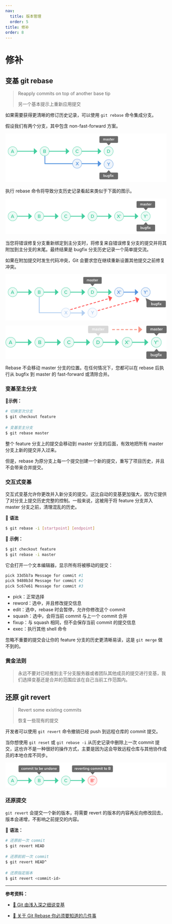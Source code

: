 ```yaml
---
nav:
  title: 版本管理
  order: 5
title: 修补
order: 8
---
```


# 修补

## 变基 git rebase

> Reapply commits on top of another base tip
>
> 另一个基本提示上重新应用提交

如果需要获得更清晰的修订历史记录，可以使用 `git rebase` 命令集成分支。

假设我们有两个分支，其中包含 non-fast-forward 方案。

![Rebase01](../assets/git/rebase_branch_001.png)

执行 rebase 命令将导致分支历史记录看起来类似于下面的图示。

![Rebase01](../assets/git/rebase_branch_002.png)

当您将错误修复分支重新绑定到主分支时，将修复来自错误修复分支的提交并将其附加到主分支的末尾。最终结果是 bugfix 分支历史记录一个简单提交流。

如果在附加提交时发生代码冲突，Git 会要求您在继续重新设置其他提交之前修复冲突。

![Rebase01](../assets/git/rebase_branch_003.png)

![Rebase01](../assets/git/rebase_branch_004.png)

Rebase 不会移动 master 分支的位置。在任何情况下，您都可以在 rebase 后执行从 bugfix 到 master 的 fast-forward 或清除合并。

### 变基至主分支

📍**示例：**

```bash
# 切换至次分支
$ git checkout feature

# 变基至主分支
$ git rebase master
```

整个 feature 分支上的提交会移动到 master 分支的后面，有效地把所有 master 分支上新的提交并入过来。

但是，rebase 为原分支上每一个提交创建一个新的提交，重写了项目历史，并且不会带来合并提交。

### 交互式变基

交互式变基允许你更改并入新分支的提交。这比自动的变基更加强大，因为它提供了对分支上提交历史完整的控制。一般来说，这被用于将 feature 分支并入 master 分支之前，清理混乱的历史。

📖 **语法**

```bash
$ git rebase -i [startpoint] [endpoint]
```

📍 **示例：**

```bash
$ git checkout feature
$ git rebase -i master
```

它会打开一个文本编辑器，显示所有将被移动的提交：

```bash
pick 33d5b7a Message for commit #1
pick 9480b3d Message for commit #2
pick 5c67e61 Message for commit #3
```

- pick：正常选择
- reword：选中，并且修改提交信息
- edit：选中，rebase 时会暂停，允许你修改这个 commit
- squash：选中，会将当前 commit 与上一个 commit 合并
- fixup：与 squash 相同，但不会保存当前 commit 的提交信息
- exec：执行其他 shell 命令

忽略不重要的提交会让你的 feature 分支的历史更清晰易读，这是 `git merge` 做不到的。

### 黄金法则

> 永远不要对已经推到主干分支服务器或者团队其他成员的提交进行变基，我们选择变基还是合并的范围应该在自己当前工作范围内。

## 还原 git revert

> Revert some existing commits
>
> 恢复一些现有的提交

开发者可以使用 `git revert` 命令撤销已经 push 到远程仓库的 commit 提交。

当你想使用 `git reset` 或 `git rebase -i` 从历史记录中删除上一次 commit 提交，这也许不是一种很好的操作方式，主要是因为这会导致远程仓库与其他协作成员的本地仓库不同步。

![Revert](../assets/git/undoing_changes_001.png)

### 还原提交

`git revert` 会提交一个新的版本，将需要 revert 的版本的内容再反向修改回去，版本会递增，不影响之前提交的内容。

📖 **语法：**

```bash
# 还原前一次 commit
$ git revert HEAD

# 还原前前一次 commit
$ git revert HEAD^

# 还原指定版本
$ git revert <commit-id>
```

---

**参考资料：**

- [📝 Git 由浅入深之细说变基](https://juejin.im/post/58f97793a22b9d00658b15b6)

* [📝 关于 Git Rebase 你必须要知道的几件事](https://juejin.im/post/5ed47d006fb9a047da363b62)
